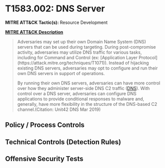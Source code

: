 # T1583.002: DNS Server
**MITRE ATT&CK Tactic(s):** Resource Development

**[MITRE ATT&CK Description](https://attack.mitre.org/techniques/T1583/002)**
<blockquote>Adversaries may set up their own Domain Name System (DNS) servers that can be used during targeting. During post-compromise activity, adversaries may utilize DNS traffic for various tasks, including for Command and Control (ex: [Application Layer Protocol](https://attack.mitre.org/techniques/T1071)). Instead of hijacking existing DNS servers, adversaries may opt to configure and run their own DNS servers in support of operations.

By running their own DNS servers, adversaries can have more control over how they administer server-side DNS C2 traffic ([DNS](https://attack.mitre.org/techniques/T1071/004)). With control over a DNS server, adversaries can configure DNS applications to provide conditional responses to malware and, generally, have more flexibility in the structure of the DNS-based C2 channel.(Citation: Unit42 DNS Mar 2019)</blockquote>

## Policy / Process Controls
## Technical Controls (Detection Rules)

## Offensive Security Tests
